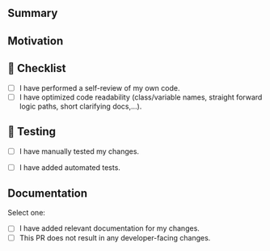 ## Summary
<!-- Simple summary of what was changed. -->

## Motivation
<!-- Why are you making this change? If it's for fixing a bug, if possible, please include a link to the relevant issue, a code snippet, or an example project that demonstrates the bug. -->

## :pencil: Checklist
- [ ] I have performed a self-review of my own code.
- [ ] I have optimized code readability (class/variable names, straight forward logic paths, short clarifying docs,...).

## :green_heart: Testing
<!--- Explain how to test your changes -->
- [ ] I have manually tested my changes.
- [ ] I have added automated tests.


## Documentation

Select one:
 
- [ ] I have added relevant documentation for my changes.
- [ ] This PR does not result in any developer-facing changes.